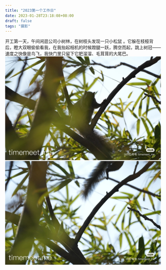 ```yaml
---
title: "2023第一个工作日"
date: 2023-01-28T23:18:08+08:00
draft: false
tags: "摄影"
---
```


开工第一天，午间闲逛公司小树林，在树枝头发现一只小松鼠 。它躲在枝桠背后，瞪大双眼偷偷看我，在我抬起相机的时候蹬腿一跃，腾空而起，跳上树冠——速度之快像是鸟飞，我快门里只留下它肥溜溜、毛茸茸的大尾巴。
![img](/pic/20220128/1.jpg)
![img](/pic/20220128/2.jpg)